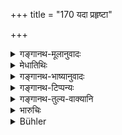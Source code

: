+++
title = "170 यदा प्रहृष्टा"

+++

<details><summary>गङ्गानथ-मूलानुवादः</summary>

But when he thinks all his people to be highly contented, and himself to be exceedingly prosperous,—then he shall make war.—(170)
</details>

<details><summary>मेधातिथिः</summary>

**प्रहृष्टा** उत्साहानुरागयुक्ता दानमानाभ्याम् उपसंगृहीता आत्मीयाः **प्रकृतीर्** अमात्यादिका **मन्येत** । **अत्युच्छ्रितम् आत्मानं** कोशहस्त्यश्वादिसंपदा । **तदा** केनचिद् अपदेशेन संधिदूषणं कृत्वा **विग्रहम्** आश्रयेत् ॥ ७.१७० ॥
</details>

<details><summary>गङ्गानथ-भाष्यानुवादः</summary>

‘*Contented*’— full of ambition and affection for the king, highly satisfied with gifts and honours;—when he finds his own ‘*people*’— ministers and others—to be so;—and ‘*himself to be exceedingly prosperous*’—rich in treasure, in elephants and horses, and other things;—then, at such a time, he shall break the treaty under some pretext and have recourse to war.—(170)
</details>

<details><summary>गङ्गानथ-टिप्पन्यः</summary>

*Cf*. Kāmandaka, 8.4.

This verse is quoted in *Vīramitrodaya* (Rājanīti, p. 327).
</details>

<details><summary>गङ्गानथ-तुल्य-वाक्यानि</summary>

*Kāmandaka* (9.33).—‘The king whose *Prakṛtis* are disaffected is
deserted by them at the prospect of war; and he who is excessively
addicted to sensual pleasures becomes so weak as to be easily crushed.’

*Kāmandaka* (15.3).—‘When a king feels sure of his ability to forcibly
slay his foe, even though swelling with power,—then alone should he
start on a military expedition, inflicting injuries on the latter.’

Do. (15.19).—‘Of internal and external defects, the internal is the
graver. Amending the internal defects and providing necessary measures
for the removal of the external ones, the king shall set out on the
expedition.’
</details>

<details><summary>भारुचिः</summary>

वि[ग्रहार्थं दण्डादिसंपदाभ्युच्चि]तः स संतुष्टोपगृहीतप्रकृतिः संधिविग्रहं कुर्यात् ॥ ७.१७० ॥
</details>

<details><summary>Bühler</summary>

170	But when he thinks all his subjects to be exceedingly contented, and (that he) himself (is) most exalted (in power), then let him make war.
</details>
